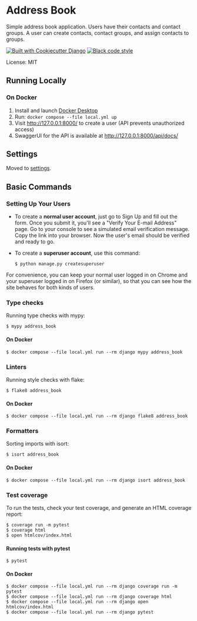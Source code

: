 # Address Book

Simple address book application. Users have their contacts and contact groups. A user can create contacts, contact groups, and assign contacts to groups.

[![Built with Cookiecutter Django](https://img.shields.io/badge/built%20with-Cookiecutter%20Django-ff69b4.svg?logo=cookiecutter)](https://github.com/cookiecutter/cookiecutter-django/)
[![Black code style](https://img.shields.io/badge/code%20style-black-000000.svg)](https://github.com/ambv/black)

License: MIT

## Running Locally

### On Docker
1. Install and launch [Docker Desktop](https://www.docker.com/products/docker-desktop/)
2. Run: `docker compose --file local.yml up`
3. Visit http://127.0.0.1:8000/ to create a user (API prevents unauthorized access)
4. SwaggerUI for the API is available at http://127.0.0.1:8000/api/docs/

## Settings

Moved to [settings](http://cookiecutter-django.readthedocs.io/en/latest/settings.html).

## Basic Commands

### Setting Up Your Users

-   To create a **normal user account**, just go to Sign Up and fill out the form. Once you submit it, you'll see a "Verify Your E-mail Address" page. Go to your console to see a simulated email verification message. Copy the link into your browser. Now the user's email should be verified and ready to go.

-   To create a **superuser account**, use this command:

        $ python manage.py createsuperuser

For convenience, you can keep your normal user logged in on Chrome and your superuser logged in on Firefox (or similar), so that you can see how the site behaves for both kinds of users.

### Type checks

Running type checks with mypy:

    $ mypy address_book

#### On Docker

    $ docker compose --file local.yml run --rm django mypy address_book

### Linters

Running style checks with flake:

    $ flake8 address_book

#### On Docker

    $ docker compose --file local.yml run --rm django flake8 address_book

### Formatters

Sorting imports with isort:

    $ isort address_book

#### On Docker

    $ docker compose --file local.yml run --rm django isort address_book


### Test coverage

To run the tests, check your test coverage, and generate an HTML coverage report:

    $ coverage run -m pytest
    $ coverage html
    $ open htmlcov/index.html

#### Running tests with pytest

    $ pytest

#### On Docker

    $ docker compose --file local.yml run --rm django coverage run -m pytest
    $ docker compose --file local.yml run --rm django coverage html
    $ docker compose --file local.yml run --rm django open htmlcov/index.html
    $ docker compose --file local.yml run --rm django pytest

